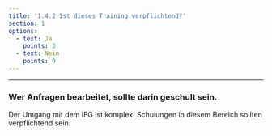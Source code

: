 ```yaml
---
title: '1.4.2 Ist dieses Training verpflichtend?'
section: 1
options:
  - text: Ja
    points: 3
  - text: Nein
    points: 0
---
```


---

### Wer Anfragen bearbeitet, sollte darin geschult sein.

Der Umgang mit dem IFG ist komplex. Schulungen in diesem Bereich sollten verpflichtend sein.
